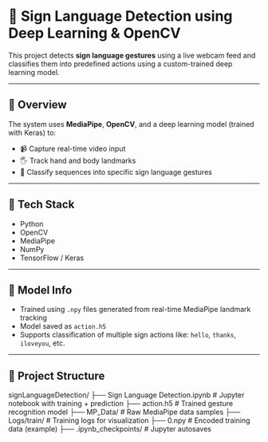 # 🤟 Sign Language Detection using Deep Learning & OpenCV

This project detects **sign language gestures** using a live webcam feed and classifies them into predefined actions using a custom-trained deep learning model.

---

## 📌 Overview

The system uses **MediaPipe**, **OpenCV**, and a deep learning model (trained with Keras) to:
- 📹 Capture real-time video input
- 🖐 Track hand and body landmarks
- 🧠 Classify sequences into specific sign language gestures

---

## 🧰 Tech Stack

- Python
- OpenCV
- MediaPipe
- NumPy
- TensorFlow / Keras

---

## 🧠 Model Info

- Trained using `.npy` files generated from real-time MediaPipe landmark tracking
- Model saved as `action.h5`
- Supports classification of multiple sign actions like: `hello`, `thanks`, `iloveyou`, etc.

---

## 📁 Project Structure

signLanguageDetection/
├── Sign Language Detection.ipynb # Jupyter notebook with training + prediction
├── action.h5 # Trained gesture recognition model
├── MP_Data/ # Raw MediaPipe data samples
├── Logs/train/ # Training logs for visualization
├── 0.npy # Encoded training data (example)
├── .ipynb_checkpoints/ # Jupyter autosaves
